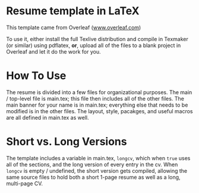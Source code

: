 # Resume template in LaTeX

This template came from Overleaf (www.overleaf.com)

To use it, either install the full Texlive distribution and compile in Texmaker (or similar) using pdflatex, **or**, upload all of the files to a blank project in Overleaf and let it do the work for you.

# How To Use

The resume is divided into a few files for organizational purposes. The main / top-level file is main.tex; this file then includes all of the other files.  The main banner for your name is in main.tex; everything else that needs to be modified is in the other files.  The layout, style, pacakges, and useful macros are all defined in main.tex as well.

# Short vs. Long Versions

The template includes a variable in main.tex, `longcv`, which when `true` uses all of the sections, and the long version of every entry in the cv.  When `longcv` is empty / undefined, the short version gets compiled, allowing the same source files to hold both a short 1-page resume as well as a long, multi-page CV.
